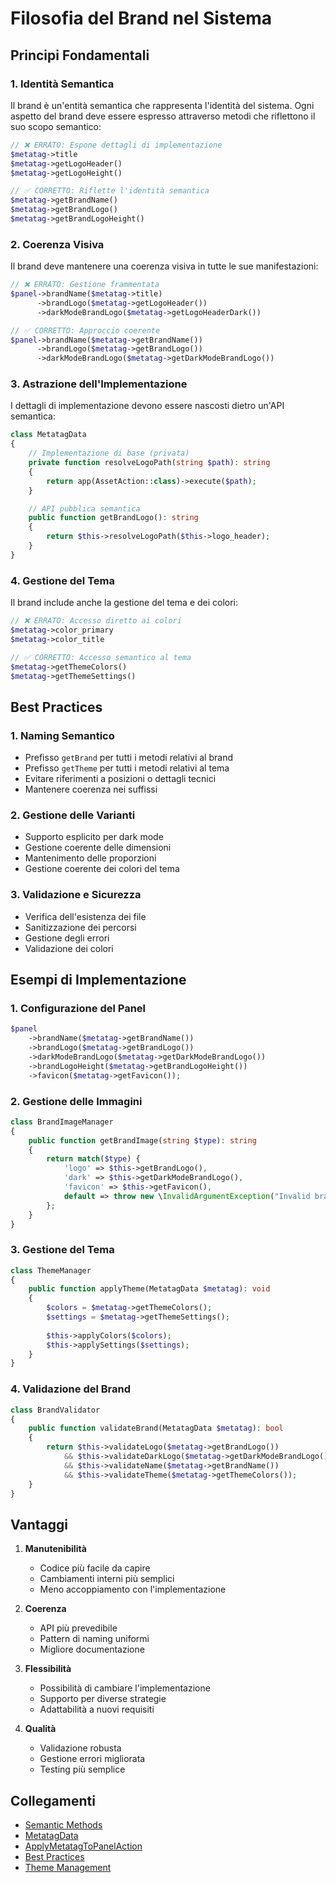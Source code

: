 # Filosofia del Brand nel Sistema

## Principi Fondamentali

### 1. Identità Semantica
Il brand è un'entità semantica che rappresenta l'identità del sistema. Ogni aspetto del brand deve essere espresso attraverso metodi che riflettono il suo scopo semantico:

```php
// ❌ ERRATO: Espone dettagli di implementazione
$metatag->title
$metatag->getLogoHeader()
$metatag->getLogoHeight()

// ✅ CORRETTO: Riflette l'identità semantica
$metatag->getBrandName()
$metatag->getBrandLogo()
$metatag->getBrandLogoHeight()
```

### 2. Coerenza Visiva
Il brand deve mantenere una coerenza visiva in tutte le sue manifestazioni:

```php
// ❌ ERRATO: Gestione frammentata
$panel->brandName($metatag->title)
      ->brandLogo($metatag->getLogoHeader())
      ->darkModeBrandLogo($metatag->getLogoHeaderDark())

// ✅ CORRETTO: Approccio coerente
$panel->brandName($metatag->getBrandName())
      ->brandLogo($metatag->getBrandLogo())
      ->darkModeBrandLogo($metatag->getDarkModeBrandLogo())
```

### 3. Astrazione dell'Implementazione
I dettagli di implementazione devono essere nascosti dietro un'API semantica:

```php
class MetatagData
{
    // Implementazione di base (privata)
    private function resolveLogoPath(string $path): string
    {
        return app(AssetAction::class)->execute($path);
    }

    // API pubblica semantica
    public function getBrandLogo(): string
    {
        return $this->resolveLogoPath($this->logo_header);
    }
}
```

### 4. Gestione del Tema
Il brand include anche la gestione del tema e dei colori:

```php
// ❌ ERRATO: Accesso diretto ai colori
$metatag->color_primary
$metatag->color_title

// ✅ CORRETTO: Accesso semantico al tema
$metatag->getThemeColors()
$metatag->getThemeSettings()
```

## Best Practices

### 1. Naming Semantico
- Prefisso `getBrand` per tutti i metodi relativi al brand
- Prefisso `getTheme` per tutti i metodi relativi al tema
- Evitare riferimenti a posizioni o dettagli tecnici
- Mantenere coerenza nei suffissi

### 2. Gestione delle Varianti
- Supporto esplicito per dark mode
- Gestione coerente delle dimensioni
- Mantenimento delle proporzioni
- Gestione coerente dei colori del tema

### 3. Validazione e Sicurezza
- Verifica dell'esistenza dei file
- Sanitizzazione dei percorsi
- Gestione degli errori
- Validazione dei colori

## Esempi di Implementazione

### 1. Configurazione del Panel
```php
$panel
    ->brandName($metatag->getBrandName())
    ->brandLogo($metatag->getBrandLogo())
    ->darkModeBrandLogo($metatag->getDarkModeBrandLogo())
    ->brandLogoHeight($metatag->getBrandLogoHeight())
    ->favicon($metatag->getFavicon());
```

### 2. Gestione delle Immagini
```php
class BrandImageManager
{
    public function getBrandImage(string $type): string
    {
        return match($type) {
            'logo' => $this->getBrandLogo(),
            'dark' => $this->getDarkModeBrandLogo(),
            'favicon' => $this->getFavicon(),
            default => throw new \InvalidArgumentException("Invalid brand image type")
        };
    }
}
```

### 3. Gestione del Tema
```php
class ThemeManager
{
    public function applyTheme(MetatagData $metatag): void
    {
        $colors = $metatag->getThemeColors();
        $settings = $metatag->getThemeSettings();
        
        $this->applyColors($colors);
        $this->applySettings($settings);
    }
}
```

### 4. Validazione del Brand
```php
class BrandValidator
{
    public function validateBrand(MetatagData $metatag): bool
    {
        return $this->validateLogo($metatag->getBrandLogo())
            && $this->validateDarkLogo($metatag->getDarkModeBrandLogo())
            && $this->validateName($metatag->getBrandName())
            && $this->validateTheme($metatag->getThemeColors());
    }
}
```

## Vantaggi

1. **Manutenibilità**
   - Codice più facile da capire
   - Cambiamenti interni più semplici
   - Meno accoppiamento con l'implementazione

2. **Coerenza**
   - API più prevedibile
   - Pattern di naming uniformi
   - Migliore documentazione

3. **Flessibilità**
   - Possibilità di cambiare l'implementazione
   - Supporto per diverse strategie
   - Adattabilità a nuovi requisiti

4. **Qualità**
   - Validazione robusta
   - Gestione errori migliorata
   - Testing più semplice

## Collegamenti
- [Semantic Methods](./semantic_methods.md)
- [MetatagData](../datas/metatag-data.md)
- [ApplyMetatagToPanelAction](../actions/applymetatagtopanelaction.md)
- [Best Practices](../best-practices.md)
- [Theme Management](../theme/theme_management.md) 

